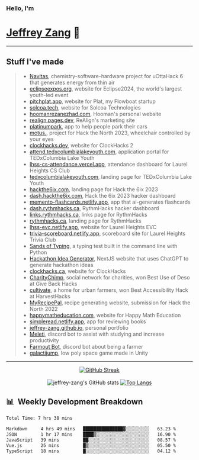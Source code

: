 
### Hello, I'm 
# [Jeffrey Zang](https://www.linkedin.com/in/jeffreyzang/) 🦀

---

## Stuff I've made
> - [Navitas](https://devpost.com/software/navitas), chemistry-software-hardware project for uOttaHack 6 that generates energy from thin air
> - [eclipseexpos.org](https://eclipseexpos.org/), website for Eclipse2024, the world's largest youth-led event
> - [pitchplat.app](https://pitchplat.app/), website for Plat, my Flowboat startup
> - [solcoa.tech](https://www.solcoa.tech/), website for Solcoa Technologies
> - [hoomanrezanezhad.com](https://www.hoomanrezanezhad.com/), Hooman's personal website
> - [realign.pages.dev](https://realign.pages.dev/), ReAlign's marketing site
> - [platinumpark](https://github.com/jeffrey-zang/platinumpark), app to help people park their cars
> - [motus.](https://github.com/jeffrey-zang/motus), project for Hack the North 2023, wheelchair controlled by your eyes
> - [clockhacks.dev](https://github.com/ClockHacks/clockhacks.dev), website for ClockHacks 2
> - [attend.tedxcolumbialakeyouth.com](https://attend.tedxcolumbialakeyouth.com/), application portal for TEDxColumbia Lake Youth
> - [lhss-cs-attendance.vercel.app](https://github.com/LHSS-CS-Club/CS-Club-Attendance-Dashboard), attendance dashboard for Laurel Heights CS Club
> - [tedxcolumbialakeyouth.com](https://github.com/jeffrey-zang/tedxcolumbialakeyouth.com), landing page for TEDxColumbia Lake Youth
> - [hackthe6ix.com](https://hackthe6ix.com/), landing page for Hack the 6ix 2023
> - [dash.hackthe6ix.com](https://github.com/hack-the-6ix/dash.hackthe6ix.com), Hack the 6ix 2023 hacker dashboard
> - [memento-flashcards.netlify.app](https://github.com/Yourself1011/memento), app that ai-generates flashcards
> - [dash.rythmhacks.ca](https://github.com/RythmHacks/dash.rythmhacks.ca), RythmHacks hacker dashboard
> - [links.rythmhacks.ca](https://github.com/RythmHacks/links.rythmhacks.ca), links page for RythmHacks
> - [rythmhacks.ca](https://github.com/RythmHacks/rythmhacks.ca), landing page for RythmHacks
> - [lhss-evc.netlify.app](https://github.com/LHSSEVC/evc-website), website for Laurel Heights EVC
> - [trivia-scoreboard.netlify.app](https://github.com/jeffrey-zang/trivia-scoreboard), scoreboard site for Laurel Heights Trivia Club
> - [Sands of Typing](https://github.com/jeffrey-zang/sands-of-typing), a typing test built in the command line with Python
> - [Hackathon Idea Generator](https://github.com/jeffrey-zang/hackathon-idea-generator), NextJS website that uses ChatGPT to generate hackathon ideas
> - [clockhacks.ca](https://github.com/ClockHacks/clockhacks.ca), website for ClockHacks
> - [CharityChimp](https://github.com/jeffrey-zang/charitychimp), social network for charities, won Best Use of Deso at Give Back Hacks
> - [cultivate](https://github.com/lifeng-yin/cultivate), a home for urban farmers, won Best Accessibility Hack at HarvestHacks
> - [MyRecipePal](https://github.com/jeffrey-zang/MyRecipePal), recipe generating website, submission for Hack the North 2022
> - [happymatheducation.com](https://github.com/happymatheducation/happymatheducation.com), website for Happy Math Education
> - [simpleread.netlify.app](https://github.com/lifeng-yin/simpleread), app for reviewing books
> - [jeffrey-zang.github.io](https://github.com/jeffrey-zang/jeffrey-zang.github.io), personal portfolio
> - [Meleti](https://github.com/Yourself1011/meleti), discord bot to assist with studying and increase productivity
> - [Farmout Bot](https://github.com/Yourself1011/farmoutbot), discord bot about being a farmer
> - [galactijump](https://github.com/jeffrey-zang/galactijump), low poly space game made in Unity

---

<div align = 'center'>

[![GitHub Streak](https://github-readme-streak-stats.herokuapp.com/?user=jeffrey-zang&theme=tokyonight)](https://git.io/streak-stats)
<br></br>
![jeffrey-zang's GitHub stats](https://github-readme-stats.vercel.app/api?username=jeffrey-zang&show_icons=true&theme=tokyonight&hide_rank=true&hide=stars) 
[![Top Langs](https://github-readme-stats.vercel.app/api/top-langs/?username=jeffrey-zang&hide=ShaderLab,HLSL&layout=compact&theme=tokyonight)](https://github.com/anuraghazra/github-readme-stats)

</div>

## 📊 &nbsp;Weekly Development Breakdown
<!--START_SECTION:waka-->

```txt
Total Time: 7 hrs 38 mins

Markdown     4 hrs 49 mins   ███████████████▓░░░░░░░░░   63.23 %
JSON         1 hr 17 mins    ████▒░░░░░░░░░░░░░░░░░░░░   16.90 %
JavaScript   39 mins         ██░░░░░░░░░░░░░░░░░░░░░░░   08.57 %
Vue.js       25 mins         █▒░░░░░░░░░░░░░░░░░░░░░░░   05.50 %
TypeScript   18 mins         █░░░░░░░░░░░░░░░░░░░░░░░░   04.12 %
```

<!--END_SECTION:waka-->

